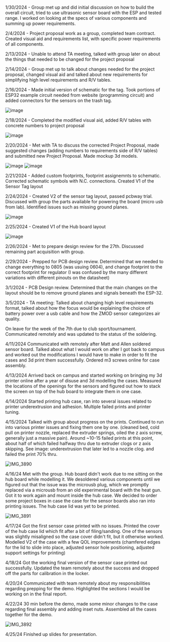 1/30/2024 - Group met up and did initial discussion on how to build the overall circuit, tried to use ultrasonic sensor board with the ESP and tested range. I worked on looking at the specs of various components and summing up power requirements.

2/4/2024 - Project proposal work as a group, completed team contract. Created visual aid and requirements list, with specific power requirements of all components.

2/13/2024 - Unable to attend TA meeting, talked with group later on about the things that needed to be changed for the project proposal

2/14/2024 - Group met up to talk about changes needed for the project proposal, changed visual aid and talked about new requirements for simplifying high level requirements and R/V tables.


2/16/2024 - Made initial version of schematic for the tag. Took portions of ESP32 example circuit needed from website (programming circuit) and added connectors for the sensors on the trash tag.

![image](https://github.com/matthewrylander/ECE445WasteBinMonitor/assets/22122062/0bf9d769-cccb-4bf1-ab21-02c8764a10e8)


2/18/2024 - Completed the modified visual aid, added R/V tables with concrete numbers to project proposal

![image](https://github.com/matthewrylander/ECE445WasteBinMonitor/assets/22122062/4ef5606d-85eb-4073-9aa0-2b2af9b847fc)

2/20/2024 - Met with TA to discuss the corrected Project Proposal, made suggested changes (adding numbers to requirements side of R/V tables) and submitted new Project Proposal. Made mockup 3d models.

![image](https://github.com/matthewrylander/ECE445WasteBinMonitor/assets/22122062/3a42c7f1-aaee-4cec-ad21-26760dfd77d9)
![image](https://github.com/matthewrylander/ECE445WasteBinMonitor/assets/22122062/c6235dc3-b4c5-4625-82f2-63877547e434)


2/21/2024 - Added custom footprints, footprint assignemnts to schematic. Corrected schematic symbols with N.C. connections. Created V1 of the Sensor Tag layout

2/24/2024 - Created V2 of the sensor tag layout, passed pcbway trial. Discussed with group the parts available for powering the board (micro usb from lab). Identified issues such as missing ground planes.

![image](https://github.com/matthewrylander/ECE445WasteBinMonitor/assets/22122062/11d0162b-a267-4b12-babe-2509f69b5fc1)

2/25/2024 - Created V1 of the Hub board layout

![image](https://github.com/matthewrylander/ECE445WasteBinMonitor/assets/22122062/27baf644-486e-4084-a685-228c6527ef88)


2/26/2024 - Met to prepare design review for the 27th. Discussed remaining part acquisition with group.

2/29/2024 - Prepped for PCB design review. Determined that we needed to change everything to 0805 (was usuing 0604), and change footprint to the correct footprint for regulator (I was confused by the many different variations with different pinouts on the datasheet)

3/1/2024 - PCB Design review. Determined that the main changes on the layout should be to remove ground planes and signals beneath the ESP-32. 

3/5/2024 - TA meeting: Talked about changing high level requirements format, talked about how the focus would be explaining the choice of battery power over a usb cable and how the ZMOD sensor categorizes air quality.

On leave for the week of the 7th due to club sport/tournament. Communicated remotely and was updated to the status of the soldering.

4/11/2024
Communicated with remotely after Matt and Allen soldered sensor board. Talked about what I would work on after I got back to campus and worked out the modifications I would have to make in order to fit the cases and 3d print them successfully. Ordered m3 screws online for case assembly.

4/13/2024
Arrived back on campus and started working on bringing my 3d printer online after a year of disuse and 3d modelling the cases. Measured the locations of the openings for the sensors and figured out how to stack the screen on top of the hub board to integrate them in one case.

4/14/2024 
Started printing hub case, ran into several issues related to printer underextrusion and adhesion. Multiple failed prints and printer tuning.

4/15/2024 
Talked with group about progress on the prints. Continued to run into various printer issues and fixing them one by one. (cleaned bed, cold pull on printer nozzle, replaced the extruder springs, oiled the z axis screw, generally just a massive pain). Around ~10-15 failed prints at this point, about half of which failed halfway thru due to extruder clogs or z axis skipping. See image: underextrusion that later led to a nozzle clog. and failed the print 70% thru.

![IMG_3890](https://github.com/matthewrylander/ECE445WasteBinMonitor/assets/22122062/371ca050-84e7-4acc-b67a-73c2123208e3)


4/16/24
Met with the group. Hub board didn't work due to me sitting on the hub board while modelling it. We desoldered various components until we figured out that the issue was the microusb plug, which we promptly replaced via a microusb from an old experimental board with the heat gun. Got it to work again and mount inside the hub case. We decided to order some project boxes in case the case for the sensor boards also ran into printing issues. The hub case lid was yet to be printed.

![IMG_3891](https://github.com/matthewrylander/ECE445WasteBinMonitor/assets/22122062/27d997fa-91c3-4433-8d3c-114559739b82)


4/17/24
Got the first sensor case printed with no issues. Printed the cover of the hub case lid which fit after a bit of filing/sanding. One of the sensors was slightly misaligned so the case cover didn't fit, but it otherwise worked. Modelled V2 of the case with a few QOL improvements (chamfered edges for the lid to slide into place, adjusted sensor hole positioning, adjusted support settings for printing)

4/18/24 
Got the working final version of the sensor case printed out successfully. Updated the team remotely about the success and dropped off the parts for calibration in the locker.

4/20/24
Communicated with team remotely about my responsibilities regarding prepping for the demo. Highlighted the sections I would be working on in the final report.

4/22/24
30 min before the demo, made some minor changes to the case regarding final assembly and adding inset nuts. Assembled all the cases together for the demo.

![IMG_3892](https://github.com/matthewrylander/ECE445WasteBinMonitor/assets/22122062/02451e4c-60c6-4b92-9845-a520458637ab)


4/25/24
Finished up slides for presentation.
